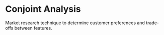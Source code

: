 # Conjoint Analysis

Market research technique to determine customer preferences and trade-offs between features.